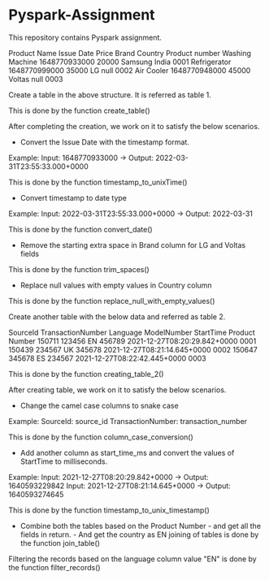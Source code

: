 # Pyspark-Assignment
This repository contains Pyspark assignment.


Product Name	   Issue Date	    Price	  Brand	    Country	Product number
Washing Machine	 1648770933000	20000	  Samsung	  India	  0001
Refrigerator	   1648770999000	35000	  LG	      null	  0002
Air Cooler	     1648770948000	45000	  Voltas	  null	  0003

Create a table in the above structure.
It is referred as table 1.

This is done by the function create_table()

After completing the creation, we work on it to satisfy the below scenarios.

  - Convert the Issue Date with the timestamp format.

Example: 
Input: 1648770933000 -> Output: 2022-03-31T23:55:33.000+0000

This is done by the function timestamp_to_unixTime()

  - Convert timestamp to date type	  

Example: 
Input: 2022-03-31T23:55:33.000+0000 -> Output: 2022-03-31

This is done by the function convert_date()

  - Remove the starting extra space in Brand column for LG and Voltas fields

This is done by the function trim_spaces()

  - Replace null values with empty values in Country column 

This is done by the function replace_null_with_empty_values()


Create another table with the below data and referred as table 2.

SourceId	TransactionNumber	Language	ModelNumber	StartTime	                      Product Number
150711	  123456	          EN	      456789	    2021-12-27T08:20:29.842+0000    0001
150439	  234567	          UK	      345678	    2021-12-27T08:21:14.645+0000    0002
150647	  345678	          ES	      234567	    2021-12-27T08:22:42.445+0000    0003

This is done by the function creating_table_2()

After creating table, we work on it to satisfy the below scenarios.

  - Change the camel case columns to snake case 
  
Example: 
SourceId: source_id
TransactionNumber: transaction_number

This is done by the function column_case_conversion()

  - Add another column as start_time_ms and convert the values of StartTime to milliseconds.

Example: 
Input: 2021-12-27T08:20:29.842+0000 -> Output: 1640593229842
Input: 2021-12-27T08:21:14.645+0000 -> Output: 1640593274645

This is done by the function timestamp_to_unix_timestamp()

  - Combine both the tables based on the Product Number 
        - and get all the fields in return.
        - And get the country as EN
joining of tables is done by the function join_table()

Filtering the records based on the language column value "EN" is done by the function filter_records()

